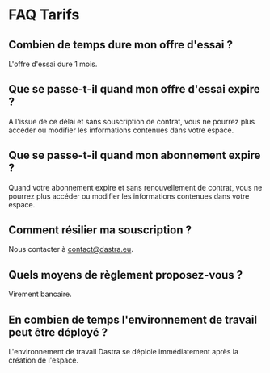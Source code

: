 # FAQ Tarifs

## Combien de temps dure mon offre d'essai ?

L'offre d'essai dure 1 mois.&#x20;

## Que se passe-t-il quand mon offre d'essai expire ?

A l'issue de ce délai et sans souscription de contrat, vous ne pourrez plus accéder ou modifier les informations contenues dans votre espace.

## Que se passe-t-il quand mon abonnement expire ?

Quand votre abonnement expire et sans renouvellement de contrat, vous ne pourrez plus accéder ou modifier les informations contenues dans votre espace.

## Comment résilier ma souscription ?

Nous contacter à contact@dastra.eu.&#x20;

## Quels moyens de règlement proposez-vous ?

Virement bancaire.

## En combien de temps l'environnement de travail peut être déployé ?

L'environnement de travail Dastra se déploie immédiatement après la création de l'espace.&#x20;



